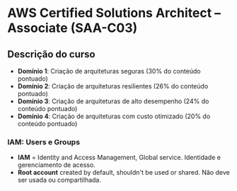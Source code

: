 # AWS Certified Solutions Architect – Associate (SAA-C03)

## Descrição do curso

* **Domínio 1**: Criação de arquiteturas seguras (30% do conteúdo pontuado)
* **Domínio 2**: Criação de arquiteturas resilientes (26% do conteúdo pontuado)
* **Domínio 3**: Criação de arquiteturas de alto desempenho (24% do conteúdo pontuado)
* **Domínio 4**: Criação de arquiteturas com custo otimizado (20% do conteúdo pontuado)


### IAM: Users e Groups 

- **IAM** = Identity and Access Management, Global service. Identidade e gerenciamento de acesso.
- **Root account** created by default, shouldn't be used or shared. Não deve ser usada ou compartilhada. 
